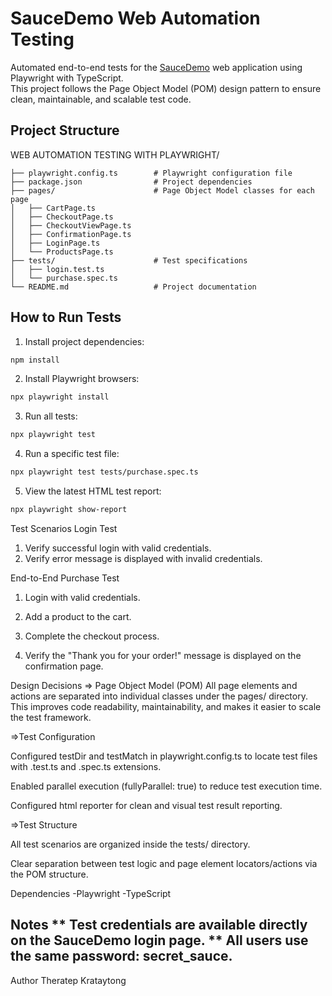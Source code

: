 # SauceDemo Web Automation Testing

Automated end-to-end tests for the [SauceDemo](https://www.saucedemo.com/) web application using Playwright with TypeScript.  
This project follows the Page Object Model (POM) design pattern to ensure clean, maintainable, and scalable test code.

## Project Structure

WEB AUTOMATION TESTING WITH PLAYWRIGHT/
```
├── playwright.config.ts        # Playwright configuration file
├── package.json                # Project dependencies
├── pages/                      # Page Object Model classes for each page
│   ├── CartPage.ts
│   ├── CheckoutPage.ts
│   ├── CheckoutViewPage.ts
│   ├── ConfirmationPage.ts
│   ├── LoginPage.ts
│   └── ProductsPage.ts
├── tests/                      # Test specifications
│   ├── login.test.ts
│   └── purchase.spec.ts
└── README.md                   # Project documentation
```

## How to Run Tests

1. Install project dependencies:
```bash
npm install
```
2. Install Playwright browsers:
```bash
npx playwright install
```
3. Run all tests:
```bash
npx playwright test
```
4. Run a specific test file:
```bash
npx playwright test tests/purchase.spec.ts
```
5. View the latest HTML test report:
```bash
npx playwright show-report
```

Test Scenarios
Login Test
1. Verify successful login with valid credentials.
2. Verify error message is displayed with invalid credentials.

End-to-End Purchase Test
1. Login with valid credentials.

2. Add a product to the cart.

3. Complete the checkout process.

4. Verify the "Thank you for your order!" message is displayed on the confirmation page.

Design Decisions
=> Page Object Model (POM)
All page elements and actions are separated into individual classes under the pages/ directory.
This improves code readability, maintainability, and makes it easier to scale the test framework.

=>Test Configuration

Configured testDir and testMatch in playwright.config.ts to locate test files with .test.ts and .spec.ts extensions.

Enabled parallel execution (fullyParallel: true) to reduce test execution time.

Configured html reporter for clean and visual test result reporting.

=>Test Structure

All test scenarios are organized inside the tests/ directory.

Clear separation between test logic and page element locators/actions via the POM structure.

Dependencies
-Playwright
-TypeScript

Notes
** Test credentials are available directly on the SauceDemo login page.
** All users use the same password: secret_sauce.
-----
Author
Theratep Krataytong

